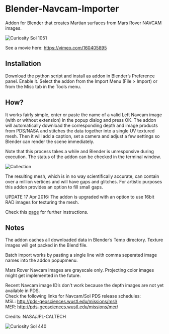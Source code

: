 # Blender-Navcam-Importer
Addon for Blender that creates Martian surfaces from Mars Rover NAVCAM images.

![Curiosity Sol 1051](http://i.imgur.com/DhUrzPi.jpg)

See a movie here: https://vimeo.com/160405895

## Installation
Download the python script and install as addon in Blender’s Preference panel. Enable it.
Select the addon from the Import Menu (File > Import) or from the Misc tab in the Tools menu.

## How?
It works fairly simple, enter or paste the name of a valid Left Navcam image (with or without extension) in the popup dialog and press OK.
The addon will automatically download the corresponding depth and image products from PDS/NASA and stitches the data together into a single UV textured mesh.
Then it will add a caption, set a camera and adjust a few settings so Blender can render the scene immediately.
  
Note that this process takes a while and Blender is unresponsive during execution. The status of the addon can be checked in the terminal window.

![Collection](http://i.imgur.com/gkcLyFg.jpg)

The resulting mesh, which is in no way scientifically accurate, can contain over a million vertices and will have gaps and glitches. For artistic purposes this addon provides an option to fill small gaps.

UPDATE 17 Apr 2016: The addon is upgraded with an option to use 16bit RAD images for texturing the mesh.

Check this [page](https://github.com/phaseIV/Blender-Navcam-Importer/wiki/Instructions) for further instructions.

## Notes
The addon caches all downloaded data in Blender’s Temp directory. Texture images will get packed in the Blend file.

Batch import works by pasting a single line with comma seperated image names into the addon popupmenu.

Mars Rover Navcam images are grayscale only. Projecting color images might get implemented in the future.

Recent Navcam image ID’s don’t work because the depth images are not yet available in PDS.  
Check the following links for Navcam/Sol PDS release schedules:  
MSL: http://pds-geosciences.wustl.edu/missions/msl/  
MER: http://pds-geosciences.wustl.edu/missions/mer/  

Credits: NASA/JPL-CALTECH

![Curiosity Sol 440](http://i.imgur.com/efAPdt2.jpg)
